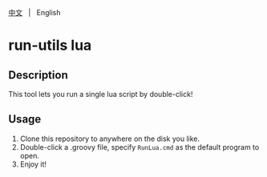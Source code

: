 [中文](README.zh.md) &nbsp; | &nbsp; English

# run-utils lua

## Description

This tool lets you run a single lua script by double-click!

## Usage

1. Clone this repository to anywhere on the disk you like.
2. Double-click a .groovy file, specify `RunLua.cmd` as the default program to open.
3. Enjoy it!

